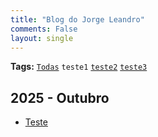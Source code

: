 ```yaml
---
title: "Blog do Jorge Leandro"
comments: False
layout: single
---
```


**Tags:** [`Todas`](/) `teste1` [`teste2`](/tags/teste2) [`teste3`](/tags/teste3)

## 2025 - Outubro

- [Teste](/2025/10/24/teste/)

